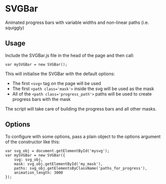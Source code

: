 # SVGBar
Animated progress bars with variable widths and non-linear paths (i.e. squiggly)

## Usage

Include the SVGBar.js file in the head of the page and then call:

```
var mySVGBar = new SVGBar();
````

This will initialise the SVGBar with the default options:

- The first `<svg>` tag on the page will be used
- The first `<path class='mask'>` inside the svg will be used as the mask
- All of the `<path class='progress_path'>` paths will be used to create progress bars with the mask

The script will take care of building the progress bars and all other masks.

## Options

To configure with some options, pass a plain object to the options argument of the constructor like this:

```
var svg_obj = document.getElementById('mysvg');
var mySVGBar = new SVGBar({
    svg: svg_obj,
    mask: svg_obj.getElementById('my_mask'),
    paths: svg_obj.getElementsByClassName('paths_for_progress'),
    animation_length: 3000
});
```
